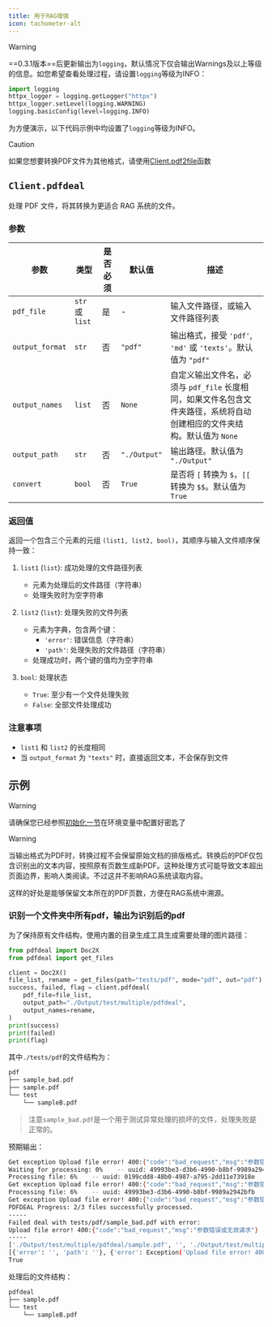 ```yaml
---
title: 用于RAG增强
icon: tachometer-alt
---
```


> [!warning]
> ==0.3.1版本==后更新输出为`logging`，默认情况下仅会输出Warnings及以上等级的信息。如您希望查看处理过程，请设置`logging`等级为INFO：
> ```python
> import logging
> httpx_logger = logging.getLogger("httpx")
> httpx_logger.setLevel(logging.WARNING)
> logging.basicConfig(level=logging.INFO)
> ```
> 为方便演示，以下代码示例中均设置了`logging`等级为INFO。

> [!caution]
> 如果您想要转换PDF文件为其他格式，请使用[Client.pdf2file](2.md)函数

## `Client.pdfdeal`

处理 PDF 文件，将其转换为更适合 RAG 系统的文件。

### 参数

| 参数 | 类型 | 是否必须 | 默认值 | 描述 |
|------|------|----------|--------|------|
| `pdf_file` | `str` 或 `list` | 是 | - | 输入文件路径，或输入文件路径列表 |
| `output_format` | `str` | 否 | `"pdf"` | 输出格式，接受 `'pdf'`, `'md'` 或 `'texts'`。默认值为 `"pdf"` |
| `output_names` | `list` | 否 | `None` | 自定义输出文件名，必须与 `pdf_file` 长度相同，如果文件名包含文件夹路径，系统将自动创建相应的文件夹结构。默认值为 `None` |
| `output_path` | `str` | 否 | `"./Output"` | 输出路径。默认值为 `"./Output"` |
| `convert` | `bool` | 否 | `True` | 是否将 `[` 转换为 `$`，`[[` 转换为 `$$`。默认值为 `True` |

### 返回值

返回一个包含三个元素的元组 `(list1, list2, bool)`，其顺序与输入文件顺序保持一致：

1. `list1` (`list`): 成功处理的文件路径列表
   - 元素为处理后的文件路径（字符串）
   - 处理失败时为空字符串

2. `list2` (`list`): 处理失败的文件列表
   - 元素为字典，包含两个键：
     - `'error'`: 错误信息（字符串）
     - `'path'`: 处理失败的文件路径（字符串）
   - 处理成功时，两个键的值均为空字符串

3. `bool`: 处理状态
   - `True`: 至少有一个文件处理失败
   - `False`: 全部文件处理成功

### 注意事项

- `list1` 和 `list2` 的长度相同
- 当 `output_format` 为 `"texts"` 时，直接返回文本，不会保存到文件

## 示例

> [!warning]
> 请确保您已经参照[初始化一节](Init.md)在环境变量中配置好密匙了

> [!warning]
> 当输出格式为PDF时，转换过程不会保留原始文档的排版格式。转换后的PDF仅包含识别出的文本内容，按照原有页数生成新PDF。这种处理方式可能导致文本超出页面边界，影响人类阅读。不过这并不影响RAG系统读取内容。
>
> 这样的好处是能够保留文本所在的PDF页数，方便在RAG系统中溯源。

### 识别一个文件夹中所有pdf，输出为识别后的pdf

为了保持原有文件结构，使用内置的目录生成工具生成需要处理的图片路径：

```python
from pdfdeal import Doc2X
from pdfdeal import get_files

client = Doc2X()
file_list, rename = get_files(path="tests/pdf", mode="pdf", out="pdf")
success, failed, flag = client.pdfdeal(
    pdf_file=file_list,
    output_path="./Output/test/multiple/pdfdeal",
    output_names=rename,
)
print(success)
print(failed)
print(flag)
```
其中`./tests/pdf`的文件结构为：
```bash
pdf
├── sample_bad.pdf
├── sample.pdf
└── test
    └── sampleB.pdf
```

> 注意`sample_bad.pdf`是一个用于测试异常处理的损坏的文件，处理失败是正常的。

预期输出：

```bash
Get exception Upload file error! 400:{"code":"bad_request","msg":"参数错误或无效请求"}. Retrying in 1 seconds.
Waiting for processing: 0%    -- uuid: 49993be3-d3b6-4990-b8bf-9989a2942bfb
Processing file: 6%    -- uuid: 0199cdd8-48b0-4987-a795-2dd11e73918e
Get exception Upload file error! 400:{"code":"bad_request","msg":"参数错误或无效请求"}. Retrying in 2 seconds.
Processing file: 6%    -- uuid: 49993be3-d3b6-4990-b8bf-9989a2942bfb
Get exception Upload file error! 400:{"code":"bad_request","msg":"参数错误或无效请求"}. Retrying in 4 seconds.
PDFDEAL Progress: 2/3 files successfully processed.
-----
Failed deal with tests/pdf/sample_bad.pdf with error:
Upload file error! 400:{"code":"bad_request","msg":"参数错误或无效请求"}
-----
['./Output/test/multiple/pdfdeal/sample.pdf', '', './Output/test/multiple/pdfdeal/test/sampleB.pdf']
[{'error': '', 'path': ''}, {'error': Exception('Upload file error! 400:{"code":"bad_request","msg":"参数错误或无效请求"}'), 'path': 'tests/pdf/sample_bad.pdf'}, {'error': '', 'path': ''}]
True
```

处理后的文件结构：

```bash
pdfdeal
├── sample.pdf
└── test
    └── sampleB.pdf
```